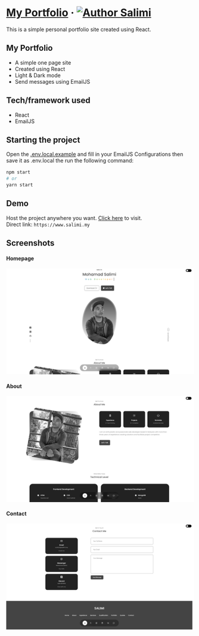 # [My Portfolio](https://www.salimi.my) &middot; [![Author Salimi](https://img.shields.io/badge/Author-Salimi-%3C%3E)](https://www.linkedin.com/in/mohamad-salimi/)

This is a simple personal portfolio site created using React.

## My Portfolio

- A simple one page site
- Created using React
- Light & Dark mode
- Send messages using EmailJS

## Tech/framework used

- React
- EmailJS

## Starting the project

Open the [.env.local.example](/.env.local.example) and fill in your EmailJS Configurations then save it as .env.local the run the following command:

```bash
npm start
# or
yarn start
```

## Demo

Host the project anywhere you want. [Click here](https://www.salimi.my) to visit.
<br>
Direct link: `https://www.salimi.my`

## Screenshots

#### Homepage

![Homepage](/screenshots/screenshot-1.png)

#### About

![About](/screenshots/screenshot-2.png)

#### Contact

![Contact](/screenshots/screenshot-3.png)

